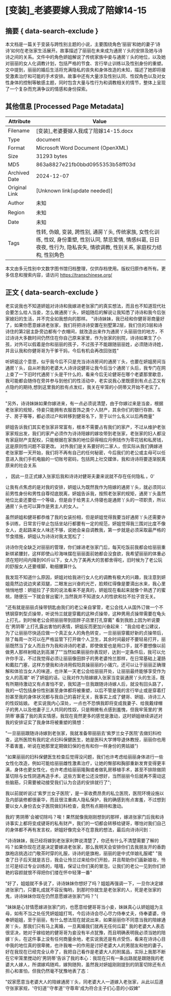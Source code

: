 # [变装]_老婆要嫁人我成了陪嫁14-15



## 摘要  { data-search-exclude }

<!-- tcd_abstract -->
本文档是一篇关于变装与跨性别主题的小说，主要围绕角色‘丽丽’和她的妻子‘诗诗’如何在老张家生活展开。故事描述了丽丽在未来成为通房丫头的安排及她与诗诗之间的关系。文件中的角色妍姐解说了传统家族中妾与通房丫头的地位，以及她对丽丽的女人化调教计划，包括严格的节食、言行举止训练以及性别身份的重塑。文中提到，丽丽的婚后生活将充满隐私的丧失和身体改造的未知，描述了她即将接受激素治疗和可能的手术安排。故事中还有大量涉及性别认同、性奴角色以及对女性身体的控制等敏感主题，同时包含大量与性行为和调教相关的情节，整体上呈现了一个复杂而充满争议的情感和身份探索。

<!-- tcd_abstract_end -->

## 其他信息 [Processed Page Metadata]

| Attribute       | Value                                  |
|-----------------|----------------------------------------|
| Filename        | [变装]_老婆要嫁人我成了陪嫁14-15.docx                             |
| Type            | document                                 |
| Format          | Microsoft Word Document (OpenXML)                               |
| Size            | 31293 bytes                           |
| MD5             | 863a8827e21fb0bbd0955353b58ff03d                                  |
| Archived Date   | 2024-12-07                             |
| Original Link   | [Unknown link(update needed)]                         |
| Author          | 未知                               |
| Region          | 未知                               |
| Date            | 未知                                 |
| Tags            | 性转, 伪娘, 变装, 跨性别, 通房丫头, 传统家族, 女性化训练, 性奴, 身份重塑, 性别认同, 禁忌爱情, 情感纠葛, 日日夜夜, 性行为, 隐私丧失, 情欲调教, 性别关系, 家庭权力结构, 性别角色                                 |

本文由多元性别中文数字图书馆归档整理，仅供存档使用。版权归原作者所有。更多信息和搜索内容，请访问 <https://transchinese.org/>


## 正文 { data-search-exclude }

<!-- tcd_main_text -->
老实说我也不知道妍姐对诗诗和我嫁进老张家门的真实想法，而且也不知道现代社会要怎么给人当妾，怎么做通房丫头，妍姐随后的解说让我知悉了诗诗和我今后张家媳妇的生活，并不完全如我想向的那样。 "诗诗妹妹，我已经和你健哥哥商量好了，如果你愿意嫁进老张家，我们将把诗诗安置在别墅第2层，我们住的3层和诗诗住的第2层主卧旁边都有个衣帽间，就改造出来作为通房丫头丽丽住的地方，不过诗诗大多数时间仍然住在你自己原来家里，作为张家的别院，诗诗如果生了小孩，对外可以假着是你和丽丽的孩子，不过孩子不能跟随丽丽姓，必须随诗诗姓，并且认我和你健哥哥为干爹干妈，今后有机会再改回张姓"

听妍姐这个意思，似乎我今后不只是充当诗诗房间的通房丫头，也要在妍姐房间当通房丫头，自从听我的老婆大人诗诗说健哥让我今后当个通房丫头后，我专门在网上查了一下旧时代通房丫头是干什么的，看来今后无论健哥在哪个老婆那里歇息，我可能都会随侍在旁并参与到他们的性活动中，老实说我心里既感到有点忐忑又有点隐约的期待,想到这里我的脸有点发红，我关在牢笼的小阴蒂又开始不老实了。 "

"另外，诗诗妹妹如果你嫁进来，有一点必须说清楚，由于你嫁过来是当妾，根据老张家的规矩，侍妾只能拥有衣服首饰之类个人财产，其余你们的银行存款、车子、房子等等，都必须过户和转移到健哥名下，至于以什么名义以后再商量"

妍姐告诉我们其实老张家非常富有，根本不需要占有我们的家产，不过从维护老张家家规出发，我们的家产必须作为诗诗陪嫁的嫁妆带到老张家，老张家的妇人都没有家庭财产支配权，只能根据在家族的地位获得相应月例钱作为零花钱和私房钱，这是原则性问题不容更改。 对外我们是关系要好的二家人，但实际从我们俩嫁进老张家那一天开始，我们将不再有自己的任何秘密，今后我们的老公或主母可以任意进入我们手机电脑的一切账号密码，包括网上社交媒体，我和诗诗将要逐渐脱离原来的社会关系

， 因此一旦正式嫁入张家后我和诗诗对健哥夫妻来说就不存在任何隐私 。0'

让我有点焦虑的是对我的安排，妍姐认为既然我作为陪嫁的通房丫头，就必须同以前男性身份和男性自尊彻底脱离，妍姐告诉我，按照老张家的规矩，通房丫头虽然地位比妾还要低一个等级，但是由于给男主人侍寝也是通房丫头的一项职责，所以通房丫头也可以算作是男主人的女人。 '

虽然妍姐和健哥都恭维了我的女装扮相，但是妍姐觉得我要当好通房丫头还需要许多训练，日常言行举止包括坐站行都要有一定的规范，妍姐觉得我三围对比度不像女人，走起路来女人味还不够，说她会亲自调教我，第一步就是必须采取最严格的节食措施，妍姐认为诗诗对我太宽松了：

诗诗你完全缺乏对丽丽的管理，你们嫁进老张家门后，每天吃饭前我都会给丽丽重新绑紧腰封，这样即使山珍海味摆在丽丽面前她都会没食欲，我希望丽丽的体重必须在短时间内降到90斤以下，女人为了美再大的苦都舍得吃，旧时候为了老公玩的舒服女人还要缠脚，勒细腰算什么

我发现不知道什么原因，妍姐对给我进行女人化的调教有极大的兴趣，我注意到妍姐竟然边说边夹紧双腿，二眼发出兴奋的光芒，脸颊红得像是要滴出水来，我心里悄悄地想：妍姐拉了子宫的说法看来不是真的，妍姐现在看起来就像个熟透了的蜜桃，随便压一下就会冒出蜜汁,当然我并不知道女人的性欲和拉不拉子宫无关。

"还有就是丽丽贞操带钥匙由我们的老公亲自掌管，老公会找人从国外订做一个不锈钢穿刺型贞操带，听说怜兰就是穿戴的这种贞操带，这种男用贞操带需要在龟头上打孔，到时候老公会把丽丽带到田胖子店里打孔穿戴" 看到我脸上因为听说要在'男阴蒂'上打孔露出害怕的表情，妍姐反而更加兴奋起来： "我会给老公建议，为了让丽丽尽快适应做一个真正女人的角色转变，一旦丽丽穿戴好新的贞操带后，除了每周一次可以在严格监管下打开做个人卫生，其余时间最好不要轻易打开，丽丽既然当了女人而且作为我和诗诗的老婆，即使做爱也是用口手，就不要想像以前做男人那样射精达到高潮了""当然如果丽丽你表现好，达到一定条件后，我可以允许你手淫，不过我觉得必须让丽丽像田胖子的男老婆怜兰那样，在日常基础上灌肠和戴肛门塞，这样方便我和诗诗用假阳具操丽丽的小骚穴，还可以让于丽丽正确理解和体验当女人的味道，也许某一天老公会给丽丽开处，让丽丽最终能够享受作为女人的高潮" 听了妍姐的话，让我对作为陪嫁嫁入张家当变装通房丫头的生活，既有所期待激动又有点害怕不安，我知道一旦我跟随诗诗嫁人后，就没有回头路了，我的一切包括身份性别甚至身体都将被重塑，以后不管是我的言行举止或是穿着打扮甚至我的身体状况都与我自己的喜好无关，我事实上成了健哥、妍姐、诗诗三人的性奴姑娘。 老实说我内心深处，一点也不恐惧我即将变成我妻子、给我戴绿帽子的男人以及他妻子三人共同的性奴，只是稍微有点感到羞愧，但我牢笼里的'男阴蒂'暴露了我的真实情感，我现在竟然更多的感觉是激动，这时妍姐继续讲述对我的安排证实了我身体将被重塑的猜想：

"一旦丽丽跟随诗诗嫁到老张家，我就准备带丽丽去'紫罗兰女子医院'去做妇科检查，这所医院有我的定点妇科保健医生，她是医科大学博导退休教授，丽丽你也用不着害羞，听说在她那里定期做妇保的也有和你一样身份的男姑娘")

"如果丽丽的妇科保健医生检查后觉得没问题，我们也许考虑给丽丽身体进行一些女性化改造，例如可能给丽丽雌性激素治疗，让她的臀部和胸部重新发育变得更丰满，身体也更女性化，也许考虑给丽丽隆胸或者做乳房移植手术，甚至不排除做阴茎切除与女性阴道再造手术，这些方案老公还没想好，当然丽丽今后就再不需动这些脑筋，只需要被动接受我们认为合适的安排就行了";

我以前就听说过'紫罗兰女子医院'，是一家收费昂贵的私立医院，医院环境设施以及内部装修都很豪华，而且很注重病人隐私保护，我的确感到有点害羞，不过想到要以女人身份去女子医院做妇科检查，竟然有点期待和激动。

我的'男阴蒂'会被切除吗？唉！果然就像我刚刚想到的那样，嫁进张家门后我和诗诗事实上都将变成键哥的私有财产，我们的一切都会转移给键哥，哪怕对我们自己的身体都不再有发言权，妍姐好像完全不在意我的想法，最后向诗诗问到：

"诗诗妹妹，我已经将嫁到老张家利弊说清楚了，你还有什么不清楚需要了解的吗？如果你现在还是决定要嫁进老张家，那么我明天会安排你们去我朋友开的香韵旗袍店挑选过门敬茶时穿的礼服，诗诗的是旗袍，丽丽的是中式伴娘礼服裙" "我查了日子后天就是吉日，我会让怜兰过来给你们开脸，并且帮助你们画新娘妆，怜兰可是经过专业训练的，嘻嘻，保证让你们美的冒泡，让我们的老公一见到你们娇艳的容颜就恨不得把你们搂在怀中轻薄一番"

"好了，姐姐就不多说了，诗诗妹妹你想好了吗？姐姐再强调一下，一旦你决定嫁进张家门，只要礼成就不容反悔哟，到那时你就生是老张家的人，死是老张家的鬼，诗诗妹妹你现在仍然意愿嫁进张家门吗？"(

"妹妹是心甘情愿嫁进张家门的，也愿意给健哥哥当小妾，妹妹真心认妍姐姐为主母，如有不当之处任凭妍姐姐打骂，今后诗诗会尽心尽力侍奉丈夫，侍奉婆婆，侍奉妍姐姐，至于丽丽，有什么想法现在就说出来，如果丽丽你不同意当我的陪嫁通房丫头，那我们只有马上离婚，一旦离婚我们就再无任何瓜葛" 我的老婆大人表态很坚决，她对于嫁给她的健哥哥为妾没有半点犹豫，而且明确表明我必须当她的陪嫁丫头，在这件事上没有任何商量余地，老实说我还是有点受伤，看来在诗诗心目中我的地位真的很卑微，也许我唯一的作用是讨好老婆大人的男朋友和他的妻子。 好在我现在已经完全认命了，我把自己看作是老婆大人的附属品，实际上我那不断在它牢笼里搅动的'男阴蒂'告诉了我的本心：我现在只有一条出路就是跟随我的老婆大人嫁人，所谓嫁鸡随鸡，嫁狗随狗，虽然我对妍姐刚刚提到的阴茎切除还有点担心和害怕，但我仍然毫不犹豫地表了态：

"奴家愿意当老婆大人的陪嫁通房丫头，同老婆大人一道嫁入老张家，从此以后遵守张家家规，'守妇道''守孝道''守尊卑'成为符合主子们心意的小奴婢"
<!-- tcd_main_text_end -->


